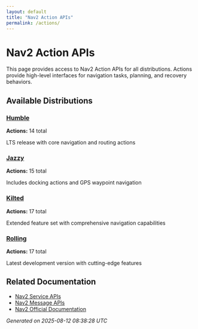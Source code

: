 ```yaml
---
layout: default
title: "Nav2 Action APIs"
permalink: /actions/
---
```


# Nav2 Action APIs

This page provides access to Nav2 Action APIs for all distributions. Actions provide high-level interfaces for navigation tasks, planning, and recovery behaviors.

## Available Distributions

<div class="distribution-grid">
  <div class="distribution-card">
    <h3><a href="/actions/humble/">Humble</a></h3>
    <p><strong>Actions:</strong> 14 total</p>
    <p>LTS release with core navigation and routing actions</p>
  </div>
  <div class="distribution-card">
    <h3><a href="/actions/jazzy/">Jazzy</a></h3>
    <p><strong>Actions:</strong> 15 total</p>
    <p>Includes docking actions and GPS waypoint navigation</p>
  </div>
  <div class="distribution-card">
    <h3><a href="/actions/kilted/">Kilted</a></h3>
    <p><strong>Actions:</strong> 17 total</p>
    <p>Extended feature set with comprehensive navigation capabilities</p>
  </div>
  <div class="distribution-card">
    <h3><a href="/actions/rolling/">Rolling</a></h3>
    <p><strong>Actions:</strong> 17 total</p>
    <p>Latest development version with cutting-edge features</p>
  </div>
</div>

## Related Documentation

- [Nav2 Service APIs](/srvs/)
- [Nav2 Message APIs](/msgs/)
- [Nav2 Official Documentation](https://nav2.org/)

*Generated on 2025-08-12 08:38:28 UTC*